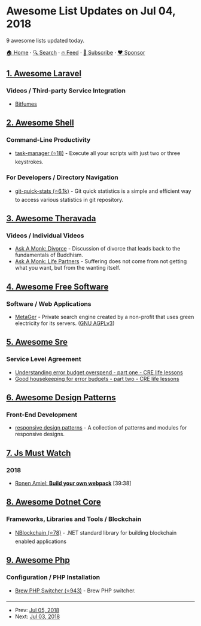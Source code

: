 # Awesome List Updates on Jul 04, 2018

9 awesome lists updated today.

[🏠 Home](/README.md) · [🔍 Search](https://www.trackawesomelist.com/search/) · [🔥 Feed](https://www.trackawesomelist.com/rss.xml) · [📮 Subscribe](https://trackawesomelist.us17.list-manage.com/subscribe?u=d2f0117aa829c83a63ec63c2f&id=36a103854c) · [❤️  Sponsor](https://github.com/sponsors/theowenyoung)



## [1. Awesome Laravel](/content/chiraggude/awesome-laravel/README.md)

### Videos / Third-party Service Integration

*   [Bitfumes](https://www.youtube.com/bitfumes)

## [2. Awesome Shell](/content/alebcay/awesome-shell/README.md)

### Command-Line Productivity

*   [task-manager (⭐18)](https://github.com/lingtalfi/task-manager) - Execute all your scripts with just two or three keystrokes.

### For Developers / Directory Navigation

*   [git-quick-stats (⭐6.1k)](https://github.com/arzzen/git-quick-stats) - Git quick statistics is a simple and efficient way to access various statistics in git repository.

## [3. Awesome Theravada](/content/johnjago/awesome-theravada/README.md)

### Videos / Individual Videos

*   [Ask A Monk: Divorce](https://www.youtube.com/watch?v=Uq4ibpX-nS0) - Discussion of divorce that leads back to the fundamentals of Buddhism.
*   [Ask A Monk: Life Partners](https://www.youtube.com/watch?v=MHu46KZVchY) - Suffering does not come from not getting what you want, but from the wanting itself.

## [4. Awesome Free Software](/content/johnjago/awesome-free-software/README.md)

### Software / Web Applications

*   [MetaGer](https://metager.de/en) - Private search engine created by a non-profit that uses green electricity for its servers. ([GNU AGPLv3](https://gitlab.metager3.de/open-source/MetaGer/blob/development/LICENSE))

## [5. Awesome Sre](/content/dastergon/awesome-sre/README.md)

### Service Level Agreement

*   [Understanding error budget overspend - part one - CRE life lessons](https://cloudplatform.googleblog.com/2018/06/understanding-error-budget-overspend-cre-life-lessons.html)
*   [Good housekeeping for error budgets - part two - CRE life lessons](https://cloudplatform.googleblog.com/2018/06/cre-life-lessons-good-housekeeping-for-error-budgets.html)

## [6. Awesome Design Patterns](/content/DovAmir/awesome-design-patterns/README.md)

### Front-End Development

*   [responsive design patterns](https://bradfrost.github.io/this-is-responsive/patterns.html#layout) - A collection of patterns and modules for responsive designs.

## [7. Js Must Watch](/content/bolshchikov/js-must-watch/README.md)

### 2018

*   [Ronen Amiel: **Build your own webpack**](https://www.youtube.com/watch?v=Gc9-7PBqOC8) \[39:38]

## [8. Awesome Dotnet Core](/content/thangchung/awesome-dotnet-core/README.md)

### Frameworks, Libraries and Tools / Blockchain

*   [NBlockchain (⭐78)](https://github.com/danielgerlag/NBlockchain) - .NET standard library for building blockchain enabled applications

## [9. Awesome Php](/content/ziadoz/awesome-php/README.md)

### Configuration / PHP Installation

*   [Brew PHP Switcher (⭐943)](https://github.com/philcook/brew-php-switcher) - Brew PHP switcher.

---

- Prev: [Jul 05, 2018](/content/2018/07/05/README.md)
- Next: [Jul 03, 2018](/content/2018/07/03/README.md)